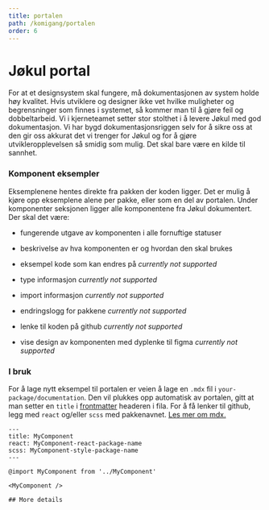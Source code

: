 ```yaml
---
title: portalen
path: /komigang/portalen
order: 6
---
```


# Jøkul portal

For at et designsystem skal fungere, må dokumentasjonen av system holde høy kvalitet. Hvis utviklere og designer ikke vet hvilke muligheter og begrensninger som finnes i systemet, så kommer man til å gjøre feil og dobbeltarbeid. Vi i kjerneteamet setter stor stolthet i å levere Jøkul med god dokumentasjon. Vi har bygd dokumentasjonsriggen selv for å sikre oss at den gir oss akkurat det vi trenger for Jøkul og for å gjøre utvikleropplevelsen så smidig som mulig. Det skal bare være en kilde til sannhet.

### Komponent eksempler

Eksemplenene hentes direkte fra pakken der koden ligger. Det er mulig å kjøre opp eksemplene alene per pakke, eller som en del av portalen. Under komponenter seksjonen ligger alle komponentene fra Jøkul dokumentert. Der skal det være:

-   fungerende utgave av komponenten i alle fornuftige statuser
-   beskrivelse av hva komponenten er og hvordan den skal brukes

-   eksempel kode som kan endres på _currently not supported_
-   type informasjon _currently not supported_
-   import informasjon _currently not supported_
-   endringslogg for pakkene _currently not supported_
-   lenke til koden på github _currently not supported_
-   vise design av komponenten med dyplenke til figma _currently not supported_

### I bruk

For å lage nytt eksempel til portalen er veien å lage en `.mdx` fil i `your-package/documentation`. Den vil plukkes opp automatisk av portalen, gitt at man setter en `title` i [frontmatter](https://www.gatsbyjs.org/docs/adding-markdown-pages/#frontmatter-for-metadata-in-markdown-files) headeren i fila. For å få lenker til github, legg med `react` og/eller `scss` med pakkenavnet. [Les mer om mdx.](https://mdxjs.com/)

```mdx
---
title: MyComponent
react: MyComponent-react-package-name
scss: MyComponent-style-package-name
---

@import MyComponent from '../MyComponent'

<MyComponent />

## More details
```
